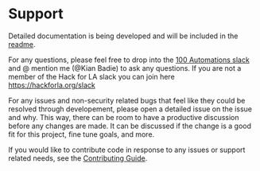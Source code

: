 # Support

Detailed documentation is being developed and will be included in the [readme](https://github.com/100Automations/true-github-contributors/blob/mixin/readme.md).

For any questions, please feel free to drop into the [100 Automations slack](https://hackforla.slack.com/archives/C018S5TCQE7) and @ mention me (@Kian Badie) to ask any questions.  If you are not a member of the Hack for LA slack you can join here https://hackforla.org/slack

For any issues and non-security related bugs that feel like they could be resolved through developement, please open a detailed issue on the issue and why. This way, there can be room to have a productive discussion before any changes are made. It can be discussed if the change is a good fit for this project, fine tune goals, and more.

If you would like to contribute code in response to any issues or support related needs, see the [Contributing Guide](https://github.com/100Automations/true-github-contributors/blob/mixin/CONTRIBUTING.md).

